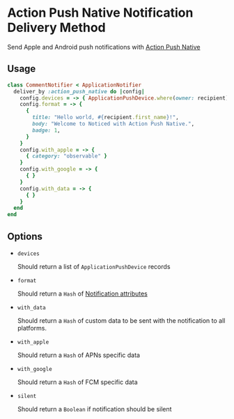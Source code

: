 # Action Push Native Notification Delivery Method

Send Apple and Android push notifications with [Action Push Native](https://github.com/rails/action_push_native)

## Usage

```ruby
class CommentNotifier < ApplicationNotifier
  deliver_by :action_push_native do |config|
    config.devices = -> { ApplicationPushDevice.where(owner: recipient) }
    config.format = -> {
      {
        title: "Hello world, #{recipient.first_name}!",
        body: "Welcome to Noticed with Action Push Native.",
        badge: 1,
      }
    }
    config.with_apple = -> {
      { category: "observable" }
    }
    config.with_google = -> {
      { }
    }
    config.with_data = -> {
      { }
    }
  end
end
```

## Options

* `devices`

  Should return a list of `ApplicationPushDevice` records

* `format`

  Should return a `Hash` of [Notification attributes](https://github.com/rails/action_push_native/tree/main?tab=readme-ov-file#actionpushnativenotification-attributes)

* `with_data`

  Should return a `Hash` of custom data to be sent with the notification to all platforms.

* `with_apple`

  Should return a `Hash` of APNs specific data

* `with_google`

  Should return a `Hash` of FCM specific data

* `silent`

  Should return a `Boolean` if notification should be silent

